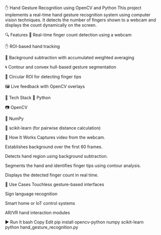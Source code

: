 ✋ Hand Gesture Recognition using OpenCV and Python
This project implements a real-time hand gesture recognition system using computer vision techniques. It detects the number of fingers shown to a webcam and displays the count dynamically on the screen.

🔍 Features
🎥 Real-time finger count detection using a webcam

✋ ROI-based hand tracking

🧼 Background subtraction with accumulated weighted averaging

🌀 Contour and convex hull-based gesture segmentation

🔵 Circular ROI for detecting finger tips

🖼️ Live feedback with OpenCV overlays

🧠 Tech Stack
🐍 Python

📷 OpenCV

🔢 NumPy

🧮 scikit-learn (for pairwise distance calculation)

🚀 How It Works
Captures video from the webcam.

Establishes background over the first 60 frames.

Detects hand region using background subtraction.

Segments the hand and identifies finger tips using contour analysis.

Displays the detected finger count in real time.

🎯 Use Cases
Touchless gesture-based interfaces

Sign language recognition

Smart home or IoT control systems

AR/VR hand interaction modules

▶️ Run It
bash
Copy
Edit
pip install opencv-python numpy scikit-learn
python hand_gesture_recognition.py
